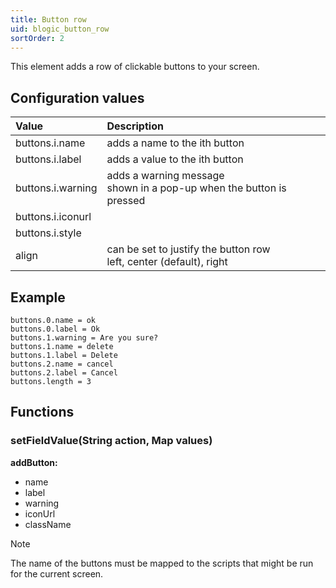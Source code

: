 ```yaml
---
title: Button row
uid: blogic_button_row
sortOrder: 2
---
```


This element adds a row of clickable buttons to your screen.

## Configuration values

| Value             | Description                    |
|:------------------|:-------------------------------|
| buttons.i.name    | adds a name to the ith button  |
| buttons.i.label   | adds a value to the ith button |
| buttons.i.warning | adds a warning message<br/>shown in a pop-up when the button is pressed |
| buttons.i.iconurl | |
| buttons.i.style   | |
| align             | can be set to justify the button row <br/> left, center (default), right |

## Example

```crmscript
buttons.0.name = ok
buttons.0.label = Ok
buttons.1.warning = Are you sure?
buttons.1.name = delete
buttons.1.label = Delete
buttons.2.name = cancel
buttons.2.label = Cancel
buttons.length = 3
```

## Functions

### setFieldValue(String action, Map values)

**addButton:**

* name
* label
* warning
* iconUrl
* className

> [!NOTE]
> The name of the buttons must be mapped to the scripts that might be run for the current screen.
